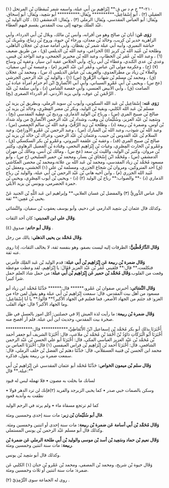 ٢١٠-** خ م د س ق:** إِبْرَاهِيم بن أَبي عبلة، واسمه شمر بْنيقظان بْن المرتحل (١) العقيلي (٢) ، أبو إِسْمَاعِيل،********** ويُقال:********** أبو سَعِيد، ويُقال: أبو إسحاق. ويُقال: أبو العباس المقدسي، ويُقال: الرملي (٣) ، ويُقال: الدمشقي (٤) . كان الوليد بْن عَبْد الملك يوجهه إلى بيت المقدس يقسم فيهم العطاء.

**رَوَى عَن:** أبان بْن صالح وهو من أقرانه، وأنس بْن مالك، وبلال بْن أَبي الدرداء، وأبي الزاهرية حدير بْن كريب، وخالد بْن معدان، ورجاء بْن حيوة، وروح بْن زنباع، وشَرِيك بْن حباشة النميري، وأبيه أبي عبلة شمر بْن يقظان، وأبي أمامة صدي بْن عجلان الباهلي، وطلحة بْن عُبَيد الله بْن كريز (٥) الخزاعي، وعبد الله بْن الديلمي (ق) ، من طريق ضعيف (٦) ، وعبد الله بْن عُمَر بْن الخطاب، وعبد الله بْن محيريز الجمحي، وعبد الواحد بْن قيس، وعدي بْن عدي الكندي، وعطاء بْن أَبي رباح، وأبي الجلاس عقبة ابن سيار، وعقبة بْن وساج (٧) (خ) ، وعكرمة مولى ابْن عباس، وعُمَر ابن عَبْد العزيز (م) ، وعنبسة بْن أَبي سفيان، والعلاء بْن زياد بن مطرالعدوي، والغريف بْن عياش الديلمي (د س) ، ومحمد بْن عجلان (ق) ، ومحمد بْن مسلم بْن شهاب الزُّهْرِيّ (س) (١) ، والوليد بْن عَبْد الرحمن الجرشي (عخ س) ، ويحيى بْن أَبي عَمْرو السيباني، وأبي أبي الأَنْصارِيّ ابْن أم حرام امرأة عبادة بْن الصامت (ق) ، وأبي الأبيض العنسي، وأبي حفصة الشامي (د) ، وأبي سلمة بْن عَبْد الرَّحْمَنِ بْن عوف، وأبي يزيد الأردني، أم الدرداء الصغرى (بخ) .

**رَوَى عَنه:** إِسْمَاعِيل بْن عَبد الله السكوني، وأيوب بْن سويد الرملي، وبطريق بْن يزيد بْن مسلم بْن عَبد الله الكلبي، وبقية بْن الوليد، وبكر بْن مضر المِصْرِي، وخالد بْن يزيد بْن صالح بْن صبيح المري (س) ، ورباح بْن الوليد الذماري، ورديح بْن عطية المقدسي (بخ) ، وسَعِيد بْن عَبْد العزيز، وسُلَيْمان بْن وهب، وشداد بْن عَبْد الرحمن الأَنْصارِيّ من ولد شداد بْن أوس، وضمرة بْن ربيعة (د) ، وطلحة بْن زيد الرَّقِّيّ، وعبد الله بْن سالم الحمصي (س) ، وعبد الله بْن شوذب، وعبد الله بْن المبارك (س) ، وعبد الرحمن بْن عَمْرو الأَوزاعِيّ، وعبد السلام بْن عَبْد القدوس بْن حبيب، وعثمان بْن عَبْد الرحمن، وعراك بْن خالد بْن يزيد بْن صالح بْن صبيح المري (قد) ، وعقبة بْن علقمة البيروتي، وعَمْرو بْن بكر السكسكي (ق) ، وعَمْرو بْن الحارث المِصْرِي، وغياث بْن إِبْرَاهِيم النخعي، وقتادة بْن الفضيل الرهاوي، وكثير بْن مروان، وكثير بْن الوليد، والليث بْن سعد (عخ س) ، ومالك بْن أنس، ومالك بْن مهران الدمشقي (س) ، ومُحَمَّد ابْن إِسْحَاق بْن يسار، ومحمد بْن حمير السليحي (خ س) ، وأبو مسعود مُحَمَّد بْن زياد المقدسي، ومحمد بْن عَبد الله بن علاثة،ومحمد بْن محصن العكاشي (ق) أحد المتروكين، ومروان بْن شجاع الجزري، ومسلمة بْن علي (١) الخشني، ومعقل بْن عُبَيد الله الجزري (م) ، وابن أخيه هاني بْن عَبْد الرحمن بْن أَبي عبلة، والوليد بْن رباح الذماري (د) -** والصواب:** رباح بْن الوليد (٢) (د) - ويحيى بْن أيوب المِصْرِي، ويحيى بْن حمزة الحضرمي، ويونس بْن يزيد الأيلي.

قال عباس الدُّورِيُّ (٣) والمفضل بْن غسان الغلابي،** وإبراهيم ابن عَبد اللَّهِ بْن الجنيد عَنْ يحيى بْن مَعِين:** ثقة.

وكذلك قال عثمان بْن سَعِيد الدارمي عَن دحيم، وأبو يوسف يعقوب بْن سفيان، والنَّسَائي.

**وَقَال علي ابن المديني:** كان أحد الثقات.

**وَقَال أبو حاتم:** صدوق (٤) .

**وَقَال مُحَمَّد بن يحيى الذهلي:** يالك من رجل.

**وَقَال الدَّارَقُطْنِيُّ:** الطرقات إليه ليست بصفو، وهو بنفسه ثقة، لا يخالف الثقات، إذا روى عنه ثقة.

**وَقَال ضمرة بْن ربيعة عَن إِبْرَاهِيم بْن أَبي عبلة:** قدم الوليد بْن عَبد المَلِك فأمرني فتكلمت،** قال:** فلقيني عُمَر بْن عَبْد العزيز فَقَالَ: يا إِبْرَاهِيم، لقد وعظت موعظة وقعت من القلوب.**وَقَال مُحَمَّد بْن حمير عَن إِبْرَاهِيم بْن أَبي عبلة:** من حمل شاذ العلم حمل شرا كبيرا.

**وَقَال النَّسَائي:** أخبرني صفوان بْن عَمْرو،****** قال:****** حَدَّثَنَا مُحَمَّد ابن زياد أبو مسعود من أهل بيت المقدس، قال: سمعت إِبْرَاهِيم بْن أَبي عبلة وهو يقول لمن جاء من الغزو: قد جئتم من الجهاد الأصغر، فما فعلتم في الجهاد الأكبر؟** قالوا:** يا أبا إِسْمَاعِيل: وما الجهاد الأكبر؟ قال: جهاد القلب.

**وَقَال ضمرة بْن ربيعة:** ما رأيت لذة العيش إلا في خصلتين: أكل اموز بالعسل في ظل صخرة بيت المقدس، وحديث ابن أَبي عبلة. فلم أر أفصح منه.

أَخْبَرَنَا بذلك أبو بكر مُحَمَّد بْن إسماعيل ابْنُ الأَنْمَاطِيِّ،************ قال:************ أَخْبَرَنَا أَبُو الْبَرَكَاتِ دَاوُدُ بْنُ أَحْمَدَ بْنِ مُحَمَّد بْن ملاعب، قال: أَخْبَرَنَا الشريف أبو جعفر أحمد بْن مُحَمَّد بْن عَبْد العزيز العباسي المكي، قال: أَخْبَرَنَا أبو علي الحسن بْن عَبْد الرحمن الشافعي، قال: أَخْبَرَنَا أحمد بْن إِبْرَاهِيم بْن فراس العبقسي (١) قال: أَخْبَرَنَا العباس بن محمد ابن الحسن بْن قتيبة العسقلاني، قال: حَدَّثَنَا دهثم بْن الفضل بْن خلف الرملي، قال: سمعت ضمرة بن ربيعة يقول، فذكره.

**وَقَال سلم بْن ميمون الخواص:** حَدَّثَنَا مُحَمَّد أبو عثمان المقدسي عَن إِبْرَاهِيم بْن أَبي عبلة،** قال:**

لسانك ما بخلت به مصون • فلا تهمله ليس له قيود

وسكن بالصمات خبي صدر • كما يخبى الزبرجد والفريد (٢)فإنك لن ترد الدهر قولا • نطقت به وأندية قعود

كما لم ترتجع مسقاة ماء • ولم يرتد في الرحم الوليد

**قال أبو سُلَيْمان بْن زبر:** مات سنة إحدى وخمسين ومئة.

**وَقَال مُحَمَّد بْن أَبي أسامة عَن ضمرة بْن ربيعة:** مات سنة إحدى أو اثنتين وخمسين ومئة. وكذلك قال أبو مسلم عَبْد الرحمن بْن يونس المستملي.

**وَقَال نعيم بْن حماد وسَعِيد بْن أسد بْن موسى والوليد بْن أَبي طلحة الرملي عَن ضمرة بْن ربيعة:** مات سنة اثنتين وخمسين ومئة.

وكذلك قال أبو سَعِيد بْن يونس.

وَقَال حيوة بْن شريح، ومحمد بْن المصفى، ومحمد بْن عَمْرو بْن حنان (١) الكلبي عَن ضمرة: مات سنة اثنتين أو ثلاث وخمسين ومئة.

روى له الجماعة سوى التِّرْمِذِيّ (٢) .